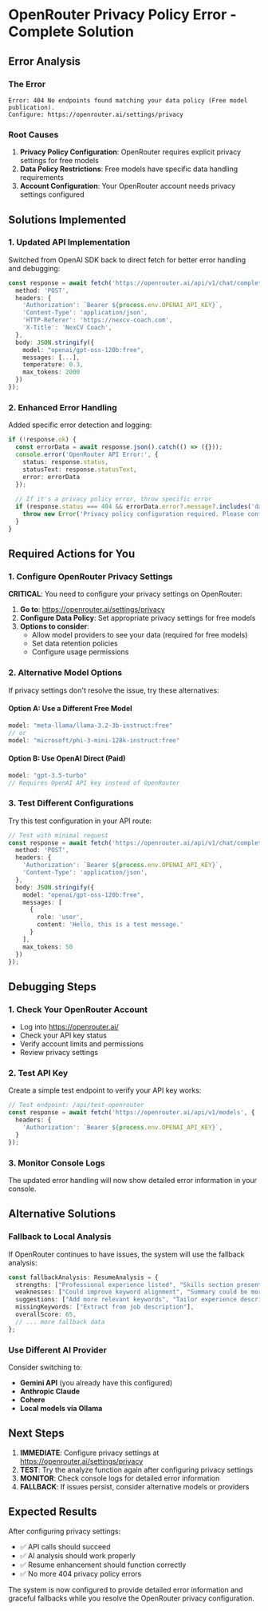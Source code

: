 # OpenRouter Privacy Policy Error - Complete Solution

## Error Analysis

### The Error
```
Error: 404 No endpoints found matching your data policy (Free model publication). 
Configure: https://openrouter.ai/settings/privacy
```

### Root Causes
1. **Privacy Policy Configuration**: OpenRouter requires explicit privacy settings for free models
2. **Data Policy Restrictions**: Free models have specific data handling requirements
3. **Account Configuration**: Your OpenRouter account needs privacy settings configured

## Solutions Implemented

### 1. Updated API Implementation
Switched from OpenAI SDK back to direct fetch for better error handling and debugging:

```typescript
const response = await fetch('https://openrouter.ai/api/v1/chat/completions', {
  method: 'POST',
  headers: {
    'Authorization': `Bearer ${process.env.OPENAI_API_KEY}`,
    'Content-Type': 'application/json',
    'HTTP-Referer': 'https://nexcv-coach.com',
    'X-Title': 'NexCV Coach',
  },
  body: JSON.stringify({
    model: "openai/gpt-oss-120b:free",
    messages: [...],
    temperature: 0.3,
    max_tokens: 2000
  })
});
```

### 2. Enhanced Error Handling
Added specific error detection and logging:

```typescript
if (!response.ok) {
  const errorData = await response.json().catch(() => ({}));
  console.error('OpenRouter API Error:', {
    status: response.status,
    statusText: response.statusText,
    error: errorData
  });
  
  // If it's a privacy policy error, throw specific error
  if (response.status === 404 && errorData.error?.message?.includes('data policy')) {
    throw new Error('Privacy policy configuration required. Please configure your data policy at https://openrouter.ai/settings/privacy');
  }
}
```

## Required Actions for You

### 1. Configure OpenRouter Privacy Settings
**CRITICAL**: You need to configure your privacy settings on OpenRouter:

1. **Go to**: https://openrouter.ai/settings/privacy
2. **Configure Data Policy**: Set appropriate privacy settings for free models
3. **Options to consider**:
   - Allow model providers to see your data (required for free models)
   - Set data retention policies
   - Configure usage permissions

### 2. Alternative Model Options
If privacy settings don't resolve the issue, try these alternatives:

#### Option A: Use a Different Free Model
```typescript
model: "meta-llama/llama-3.2-3b-instruct:free"
// or
model: "microsoft/phi-3-mini-128k-instruct:free"
```

#### Option B: Use OpenAI Direct (Paid)
```typescript
model: "gpt-3.5-turbo"
// Requires OpenAI API key instead of OpenRouter
```

### 3. Test Different Configurations

Try this test configuration in your API route:

```typescript
// Test with minimal request
const response = await fetch('https://openrouter.ai/api/v1/chat/completions', {
  method: 'POST',
  headers: {
    'Authorization': `Bearer ${process.env.OPENAI_API_KEY}`,
    'Content-Type': 'application/json',
  },
  body: JSON.stringify({
    model: "openai/gpt-oss-120b:free",
    messages: [
      {
        role: 'user',
        content: 'Hello, this is a test message.'
      }
    ],
    max_tokens: 50
  })
});
```

## Debugging Steps

### 1. Check Your OpenRouter Account
- Log into https://openrouter.ai/
- Check your API key status
- Verify account limits and permissions
- Review privacy settings

### 2. Test API Key
Create a simple test endpoint to verify your API key works:

```typescript
// Test endpoint: /api/test-openrouter
const response = await fetch('https://openrouter.ai/api/v1/models', {
  headers: {
    'Authorization': `Bearer ${process.env.OPENAI_API_KEY}`,
  }
});
```

### 3. Monitor Console Logs
The updated error handling will now show detailed error information in your console.

## Alternative Solutions

### Fallback to Local Analysis
If OpenRouter continues to have issues, the system will use the fallback analysis:

```typescript
const fallbackAnalysis: ResumeAnalysis = {
  strengths: ["Professional experience listed", "Skills section present"],
  weaknesses: ["Could improve keyword alignment", "Summary could be more targeted"],
  suggestions: ["Add more relevant keywords", "Tailor experience descriptions"],
  missingKeywords: ["Extract from job description"],
  overallScore: 65,
  // ... more fallback data
};
```

### Use Different AI Provider
Consider switching to:
- **Gemini API** (you already have this configured)
- **Anthropic Claude**
- **Cohere**
- **Local models via Ollama**

## Next Steps

1. **IMMEDIATE**: Configure privacy settings at https://openrouter.ai/settings/privacy
2. **TEST**: Try the analyze function again after configuring privacy settings
3. **MONITOR**: Check console logs for detailed error information
4. **FALLBACK**: If issues persist, consider alternative models or providers

## Expected Results

After configuring privacy settings:
- ✅ API calls should succeed
- ✅ AI analysis should work properly
- ✅ Resume enhancement should function correctly
- ✅ No more 404 privacy policy errors

The system is now configured to provide detailed error information and graceful fallbacks while you resolve the OpenRouter privacy configuration.